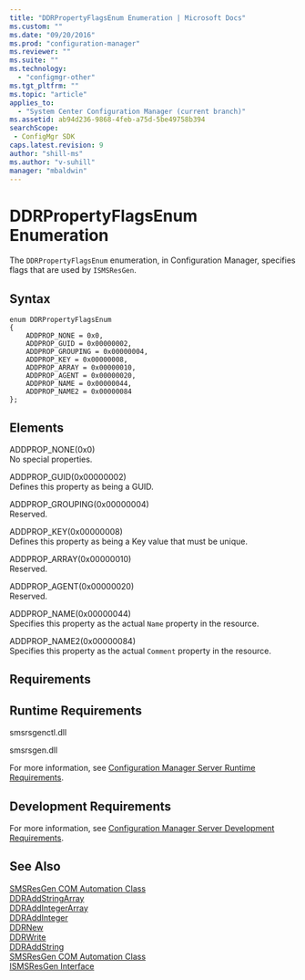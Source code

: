 ```yaml
---
title: "DDRPropertyFlagsEnum Enumeration | Microsoft Docs"
ms.custom: ""
ms.date: "09/20/2016"
ms.prod: "configuration-manager"
ms.reviewer: ""
ms.suite: ""
ms.technology:
  - "configmgr-other"
ms.tgt_pltfrm: ""
ms.topic: "article"
applies_to:
  - "System Center Configuration Manager (current branch)"
ms.assetid: ab94d236-9868-4feb-a75d-5be49758b394searchScope: - ConfigMgr SDK
caps.latest.revision: 9
author: "shill-ms"
ms.author: "v-suhill"
manager: "mbaldwin"
---
```

# DDRPropertyFlagsEnum Enumeration
The `DDRPropertyFlagsEnum` enumeration, in Configuration Manager, specifies flags that are used by `ISMSResGen`.  

## Syntax  

```  
enum DDRPropertyFlagsEnum  
{  
    ADDPROP_NONE = 0x0,  
    ADDPROP_GUID = 0x00000002,  
    ADDPROP_GROUPING = 0x00000004,  
    ADDPROP_KEY = 0x00000008,  
    ADDPROP_ARRAY = 0x00000010,   
    ADDPROP_AGENT = 0x00000020,  
    ADDPROP_NAME = 0x00000044,  
    ADDPROP_NAME2 = 0x00000084  
};  
```  

## Elements  
 ADDPROP_NONE(0x0)  
 No special properties.  

 ADDPROP_GUID(0x00000002)  
 Defines this property as being a GUID.  

 ADDPROP_GROUPING(0x00000004)  
 Reserved.  

 ADDPROP_KEY(0x00000008)  
 Defines this property as being a Key value that must be unique.  

 ADDPROP_ARRAY(0x00000010)  
 Reserved.  

 ADDPROP_AGENT(0x00000020)  
 Reserved.  

 ADDPROP_NAME(0x00000044)  
 Specifies this property as the actual `Name` property in the resource.  

 ADDPROP_NAME2(0x00000084)  
 Specifies this property as the actual `Comment` property in the resource.  

## Requirements  

## Runtime Requirements  
 smsrsgenctl.dll  

 smsrsgen.dll  

 For more information, see [Configuration Manager Server Runtime Requirements](../../../../../develop/core/reqs/server-runtime-requirements.md).  

## Development Requirements  
 For more information, see [Configuration Manager Server Development Requirements](../../../../../develop/core/reqs/server-development-requirements.md).  

## See Also  
 [SMSResGen COM Automation Class](../../../../../develop/reference/core/servers/configure/smsresgen-com-automation-class.md)   
 [DDRAddStringArray](../../../../../develop/reference/core/servers/configure/ddraddstringarray.md)   
 [DDRAddIntegerArray](../../../../../develop/reference/core/servers/configure/ddraddintegerarray.md)   
 [DDRAddInteger](../../../../../develop/reference/core/servers/configure/ddraddinteger.md)   
 [DDRNew](../../../../../develop/reference/core/servers/configure/ddrnew.md)   
 [DDRWrite](../../../../../develop/reference/core/servers/configure/ddrwrite.md)   
 [DDRAddString](../../../../../develop/reference/core/servers/configure/ddraddstring.md)   
 [SMSResGen COM Automation Class](../../../../../develop/reference/core/servers/configure/smsresgen-com-automation-class.md)   
 [ISMSResGen Interface](../../../../../develop/reference/core/servers/configure/ismsresgen-interface.md)
